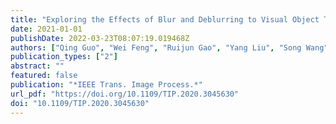 ```yaml
---
title: "Exploring the Effects of Blur and Deblurring to Visual Object Tracking"
date: 2021-01-01
publishDate: 2022-03-23T08:07:19.019468Z
authors: ["Qing Guo", "Wei Feng", "Ruijun Gao", "Yang Liu", "Song Wang"]
publication_types: ["2"]
abstract: ""
featured: false
publication: "*IEEE Trans. Image Process.*"
url_pdf: "https://doi.org/10.1109/TIP.2020.3045630"
doi: "10.1109/TIP.2020.3045630"
---
```


